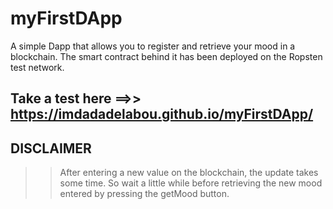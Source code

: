 # myFirstDApp
A simple Dapp that allows you to register and retrieve your mood in a blockchain. The smart contract behind it has been deployed on the Ropsten test network.

## Take a test here ==>> https://imdadadelabou.github.io/myFirstDApp/

## DISCLAIMER
>> After entering a new value on the blockchain, the update takes some time. So wait a little while before retrieving the new mood entered by pressing the getMood button.
